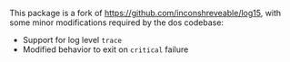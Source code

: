 This package is a fork of https://github.com/inconshreveable/log15, with some
minor modifications required by the dos codebase:

 * Support for log level `trace`
 * Modified behavior to exit on `critical` failure
